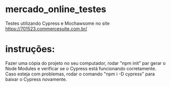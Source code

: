 # mercado_online_testes
Testes utilizando Cypress e Mochawsome no site https://701523.commercesuite.com.br/

# instruções:
Fazer uma cópia do projeto no seu computador, rodar "npm init" par gerar o Node Modules e verificar se o Cypress está funcionando corretamente. Caso esteja com problemas, rodar o comando "npm i -D cypress" para baixar o Cypress novamente.
